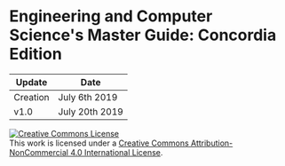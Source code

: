 # Engineering and Computer Science's Master Guide: Concordia Edition

| Update | Date | 
| ------| --------------- |
| Creation | July 6th 2019|
| v1.0 | July 20th 2019|

<a rel="license" href="http://creativecommons.org/licenses/by-nc/4.0/"><img alt="Creative Commons License" style="border-width:0" src="https://i.creativecommons.org/l/by-nc/4.0/88x31.png" /></a><br />This work is licensed under a <a rel="license" href="http://creativecommons.org/licenses/by-nc/4.0/">Creative Commons Attribution-NonCommercial 4.0 International License</a>.
